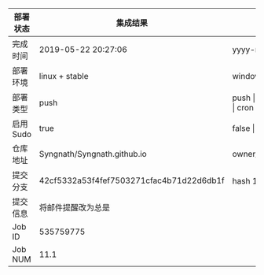 部署状态 | 集成结果 | 参考值
---|---|---
完成时间 | 2019-05-22 20:27:06 | yyyy-mm-dd hh:mm:ss
部署环境 | linux + stable | window \| linux + stable
部署类型 | push | push \| pull_request \| api \| cron
启用Sudo | true | false \| true
仓库地址 | Syngnath/Syngnath.github.io | owner_name/repo_name
提交分支 | 42cf5332a53f4fef7503271cfac4b71d22d6db1f | hash 16位
提交信息 | 将邮件提醒改为总是 |
Job ID   | 535759775 |
Job NUM  | 11.1 |
